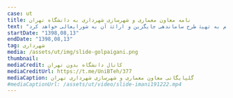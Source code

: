 ```yaml
---
case: ut
title: نامه معاون معماری و شهرسازی شهرداری به دانشگاه تهران
text: "عبدالرضا گلپایگانی در مکاتبه‌ای ضمن تأکید بر این نکته اشاره کرد درصورت عدم ارسال گزارش نهایی ازسوی دانشگاه تا پایان مهلت مقرر، شهرداری تهران مطابق با مصوبۀ مورخ ۹۸/۰۲/۱۶ اقدام به تهیۀ طرح ساماندهی جایگزین و ارائۀ آن به شورایعالی خواهد کرد."
startDate: "1398,08,13"
endDate: "1398,08,13"
tag: شهرداری
media: /assets/ut/img/slide-golpaigani.png
thumbnail:
mediaCredit: کانال دانشگاه بدون تهران
mediaCreditUrl: https://t.me/UniBTeh/377
mediaCaption: گلپایگانی معاون معماری و شهرسازی شهرداری تهران
#mediaCaptionUrl: /assets/ut/video/slide-imani191222.mp4
---
```

